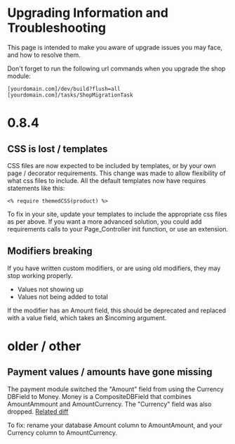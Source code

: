 # Upgrading Information and Troubleshooting

This page is intended to make you aware of upgrade issues you may face,
and how to resolve them.

Don't forget to run the following url commands when you upgrade the
shop module:

    [yourdomain.com]/dev/build?flush=all
    [yourdomain.com]/tasks/ShopMigrationTask

# 0.8.4

## CSS is lost / templates 

CSS files are now expected to be included by templates, or by your own
page / decorator requirements. This change was made to allow flexibility
of what css files to include. All the default templates now have requires
statements like this:

    <% require themedCSS(product) %>
    
To fix in your site, update your templates to include the appropriate css
files as per above. If you want a more advanced solution, you could
add requirements calls to your Page_Controller init function, or
use an extension.

## Modifiers breaking

If you have written custom modifiers, or are using old modifiers, they may stop working
properly.

 * Values not showing up
 * Values not being added to total
 
If the modifier has an Amount field, this should be deprecated and replaced with
a value field, which takes an $incoming argument.


# older / other

## Payment values / amounts have gone missing

The payment module switched the "Amount" field from using the Currency DBField to Money. Money
is a CompositeDBField that combines AmountAmmount and AmountCurrency. The "Currency" field
was also dropped. [Related diff](https://github.com/silverstripe-labs/silverstripe-payment/commit/8f27918294ac34b688f137e36b424616df55dd7f#diff-4)

To fix: rename your database Amount column to AmountAmount, and your Currency column to AmountCurrency.